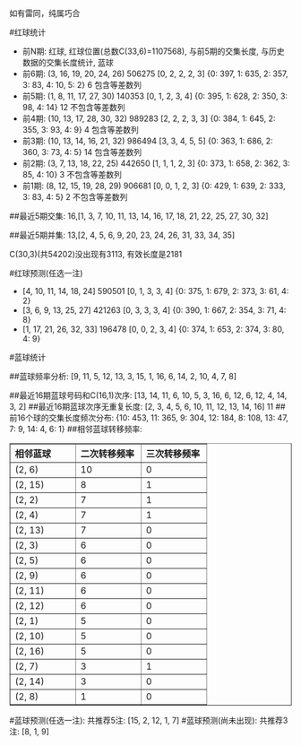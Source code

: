 <!-- 
.. title: 双色球2013051期(2013-05-05)数据分析报告
.. slug: slott-2013051-2013-05-05-report
.. date: 2013-05-06 08:00:00 UTC+08:00
.. tags: Lottery
.. link: 
.. description: 
.. type: text
-->

如有雷同，纯属巧合

<!-- TEASER_END-->

#红球统计

- 前N期: 红球, 红球位置(总数C(33,6)=1107568), 与前5期的交集长度, 与历史数据的交集长度统计, 蓝球
- 前6期: (3, 16, 19, 20, 24, 26) 506275 [0, 2, 2, 2, 3] {0: 397, 1: 635, 2: 357, 3: 83, 4: 10, 5: 2} 6 包含等差数列
- 前5期: (1, 8, 11, 17, 27, 30) 140353 [0, 1, 2, 3, 4] {0: 395, 1: 628, 2: 350, 3: 98, 4: 14} 12 不包含等差数列
- 前4期: (10, 13, 17, 28, 30, 32) 989283 [2, 2, 2, 3, 3] {0: 384, 1: 645, 2: 355, 3: 93, 4: 9} 4 包含等差数列
- 前3期: (10, 13, 14, 16, 21, 32) 986494 [3, 3, 4, 5, 5] {0: 363, 1: 686, 2: 360, 3: 73, 4: 5} 14 包含等差数列
- 前2期: (3, 7, 13, 18, 22, 25) 442650 [1, 1, 1, 2, 3] {0: 373, 1: 658, 2: 362, 3: 85, 4: 10} 3 不包含等差数列
- 前1期: (8, 12, 15, 19, 28, 29) 906681 [0, 0, 1, 2, 3] {0: 429, 1: 639, 2: 333, 3: 83, 4: 5} 2 不包含等差数列

##最近5期交集:
16,[1, 3, 7, 10, 11, 13, 14, 16, 17, 18, 21, 22, 25, 27, 30, 32]

##最近5期并集:
13,[2, 4, 5, 6, 9, 20, 23, 24, 26, 31, 33, 34, 35]

C(30,3)(共54202)没出现有3113, 
有效长度是2181

#红球预测(任选一注)

- [4, 10, 11, 14, 18, 24] 590501 [0, 1, 3, 3, 4] {0: 375, 1: 679, 2: 373, 3: 61, 4: 2}
- [3, 6, 9, 13, 25, 27] 421263 [0, 3, 3, 3, 4] {0: 390, 1: 667, 2: 354, 3: 71, 4: 8}
- [1, 17, 21, 26, 32, 33] 196478 [0, 0, 2, 3, 4] {0: 374, 1: 653, 2: 374, 3: 80, 4: 9}

#蓝球统计

##蓝球频率分析:
[9, 11, 5, 12, 13, 3, 15, 1, 16, 6, 14, 2, 10, 4, 7, 8]

##最近16期蓝球号码和C(16,1)次序:
[13, 14, 11, 6, 10, 5, 3, 16, 6, 12, 6, 12, 4, 14, 3, 2]
##最近16期蓝球次序无重复长度:
[2, 3, 4, 5, 6, 10, 11, 12, 13, 14, 16] 11
##前16个球的交集长度频次分布:
{10: 453, 11: 365, 9: 304, 12: 184, 8: 108, 13: 47, 7: 9, 14: 4, 6: 1}
##相邻蓝球转移频率:
<table border="1" class="table table-striped dataframe">
  <thead>
    <tr style="text-align: left;">
      <th style="min-width: 100px;">相邻蓝球</th>
      <th style="min-width: 100px;">二次转移频率</th>
      <th style="min-width: 100px;">三次转移频率</th>
    </tr>
  </thead>
  <tbody>
    <tr>
      <td>  (2, 6)</td>
      <td> 10</td>
      <td> 0</td>
    </tr>
    <tr>
      <td> (2, 15)</td>
      <td>  8</td>
      <td> 1</td>
    </tr>
    <tr>
      <td>  (2, 2)</td>
      <td>  7</td>
      <td> 1</td>
    </tr>
    <tr>
      <td>  (2, 4)</td>
      <td>  7</td>
      <td> 1</td>
    </tr>
    <tr>
      <td> (2, 13)</td>
      <td>  7</td>
      <td> 0</td>
    </tr>
    <tr>
      <td>  (2, 3)</td>
      <td>  6</td>
      <td> 0</td>
    </tr>
    <tr>
      <td>  (2, 5)</td>
      <td>  6</td>
      <td> 0</td>
    </tr>
    <tr>
      <td>  (2, 9)</td>
      <td>  6</td>
      <td> 0</td>
    </tr>
    <tr>
      <td> (2, 11)</td>
      <td>  6</td>
      <td> 0</td>
    </tr>
    <tr>
      <td> (2, 12)</td>
      <td>  6</td>
      <td> 0</td>
    </tr>
    <tr>
      <td>  (2, 1)</td>
      <td>  5</td>
      <td> 0</td>
    </tr>
    <tr>
      <td> (2, 10)</td>
      <td>  5</td>
      <td> 0</td>
    </tr>
    <tr>
      <td> (2, 16)</td>
      <td>  5</td>
      <td> 0</td>
    </tr>
    <tr>
      <td>  (2, 7)</td>
      <td>  3</td>
      <td> 1</td>
    </tr>
    <tr>
      <td> (2, 14)</td>
      <td>  3</td>
      <td> 0</td>
    </tr>
    <tr>
      <td>  (2, 8)</td>
      <td>  1</td>
      <td> 0</td>
    </tr>
  </tbody>
</table>
#蓝球预测(任选一注):
共推荐5注: [15, 2, 12, 1, 7]
#蓝球预测(尚未出现):
共推荐3注: [8, 1, 9]

